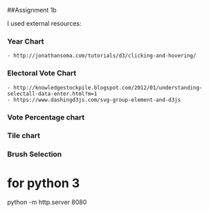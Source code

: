 ##Assignment 1b

I used external resources:

### Year Chart
    - http://jonathansoma.com/tutorials/d3/clicking-and-hovering/

### Electoral Vote Chart
    - http://knowledgestockpile.blogspot.com/2012/01/understanding-selectall-data-enter.html?m=1
    - https://www.dashingd3js.com/svg-group-element-and-d3js

### Vote Percentage chart


### Tile chart


### Brush Selection





# for python 3
python -m http.server 8080
